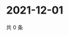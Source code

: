 # 2021-12-01

共 0 条

<!-- BEGIN WEIBO -->
<!-- 最后更新时间 Wed Dec 01 2021 03:10:57 GMT+0800 (China Standard Time) -->

<!-- END WEIBO -->
